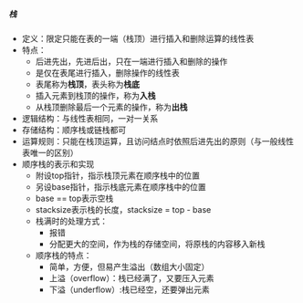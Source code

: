 ##### 栈

- 定义：限定只能在表的一端（栈顶）进行插入和删除运算的线性表
- 特点：
  - 后进先出，先进后出，只在一端进行插入和删除的操作
  - 是仅在表尾进行插入，删除操作的线性表
  - 表尾称为**栈顶**，表头称为**栈底**
  - 插入元素到栈顶的操作，称为**入栈**
  - 从栈顶删除最后一个元素的操作，称为**出栈**
- 逻辑结构：与线性表相同，一对一关系
- 存储结构：顺序栈或链栈都可
- 运算规则：只能在栈顶运算，且访问结点时依照后进先出的原则（与一般线性表唯一的区别）
- 顺序栈的表示和实现
  - 附设top指针，指示栈顶元素在顺序栈中的位置
  - 另设base指针，指示栈底元素在顺序栈中的位置
  - base == top表示空栈
  - stacksize表示栈的长度，stacksize = top - base
  - 栈满时的处理方式：
    - 报错
    - 分配更大的空间，作为栈的存储空间，将原栈的内容移入新栈
  - 顺序栈的特点：
    - 简单，方便，但易产生溢出（数组大小固定）
    - 上溢（overflow）：栈已经满了，又要压入元素
    - 下溢（underflow）:栈已经空，还要弹出元素
